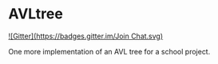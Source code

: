 AVLtree
=======
[![Gitter](https://badges.gitter.im/Join Chat.svg)](https://gitter.im/blasterbug/AVLtree?utm_source=badge&utm_medium=badge&utm_campaign=pr-badge&utm_content=badge)

One more implementation of an AVL tree for a school project.
